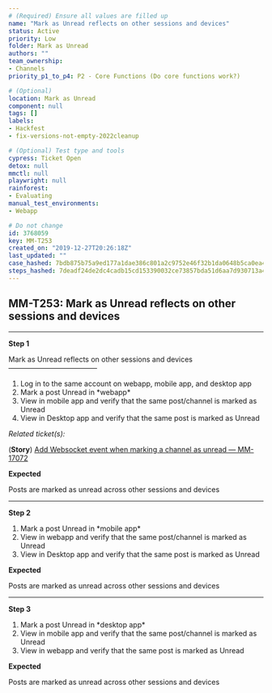 ```yaml
---
# (Required) Ensure all values are filled up
name: "Mark as Unread reflects on other sessions and devices"
status: Active
priority: Low
folder: Mark as Unread
authors: ""
team_ownership:
- Channels
priority_p1_to_p4: P2 - Core Functions (Do core functions work?)

# (Optional)
location: Mark as Unread
component: null
tags: []
labels:
- Hackfest
- fix-versions-not-empty-2022cleanup

# (Optional) Test type and tools
cypress: Ticket Open
detox: null
mmctl: null
playwright: null
rainforest:
- Evaluating
manual_test_environments:
- Webapp

# Do not change
id: 3768059
key: MM-T253
created_on: "2019-12-27T20:26:18Z"
last_updated: ""
case_hashed: 7bdb875b75a9ed177a1dae386c801a2c9752e46f32b1da0648b5ca0ea457792aec1b1f306de69d6fa3a8fe0fbf01ee91
steps_hashed: 7deadf24de2dc4cadb15cd153390032ce73857bda51d6aa7d930713a49b1a6d4a0d0ec4e9274dbadbe3237f8e058e907
---
```


<!-- (Auto-generated) Based on frontmatter's "key" and "name" -->

## MM-T253: Mark as Unread reflects on other sessions and devices

---

**Step 1**

Mark as Unread reflects on other sessions and devices\
–––––––––––––––––––––––––

1. Log in to the same account on webapp, mobile app, and desktop app
2. Mark a post Unread in \*webapp\*
3. View in mobile app and verify that the same post/channel is marked as Unread
4. View in Desktop app and verify that the same post is marked as Unread

_Related ticket(s):_

(**Story**) [Add Websocket event when marking a channel as unread — MM-17072](https://mattermost.atlassian.net/browse/MM-17072)

**Expected**

Posts are marked as unread across other sessions and devices

---

**Step 2**

1. Mark a post Unread in \*mobile app\*
2. View in webapp and verify that the same post/channel is marked as Unread
3. View in Desktop app and verify that the same post is marked as Unread

**Expected**

Posts are marked as unread across other sessions and devices

---

**Step 3**

1. Mark a post Unread in \*desktop app\*
2. View in mobile app and verify that the same post/channel is marked as Unread
3. View in webapp and verify that the same post is marked as Unread

**Expected**

Posts are marked as unread across other sessions and devices
